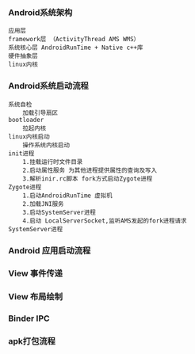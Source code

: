 ### Android系统架构 
    应用层 
    framework层 （ActivityThread AMS WMS）
    系统核心层 AndroidRunTime + Native c++库 
    硬件抽象层 
    linux内核


### Android系统启动流程
    系统自检 
        加载引导扇区
    bootloader 
        拉起内核 
    linux内核启动 
        操作系统内核启动
    init进程
        1.挂载运行时文件目录
        2.启动属性服务 为其他进程提供属性的查询及写入
        3.解析inir.rc脚本 fork方式启动Zygote进程
    Zygote进程
        1.启动AndroidRunTime 虚拟机
        2.加载JNI服务
        3.启动SystemServer进程
        4.启动 LocalServerSocket,监听AMS发起的fork进程请求
    SystemServer进程
         


### Android 应用启动流程

### View 事件传递

### View 布局绘制

### Binder IPC

### apk打包流程


